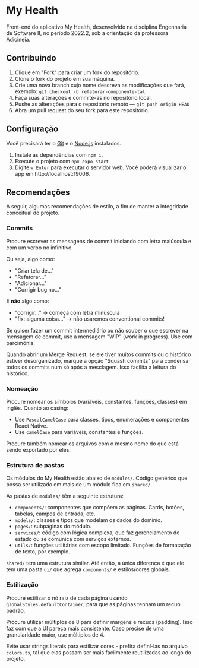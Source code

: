 # My Health

Front-end do aplicativo My Health, desenvolvido na disciplina Engenharia de Software II, no período 2022.2, sob a orientação da professora Adicineia.

## Contribuindo

1. Clique em "Fork" para criar um fork do repositório.
2. Clone o fork do projeto em sua máquina.
3. Crie uma nova branch cujo nome descreva as modificações que fará, exemplo: `git checkout -b refatorar-componente-tal`
4. Faça suas alterações e commite-as no repositório local.
5. Pushe as alterações para o repositório remoto — `git push origin HEAD`
6. Abra um pull request do seu fork para este repositório.

## Configuração

Você precisará ter o [Git](https://git-scm.com/) e o [Node.js](https://nodejs.org/en) instalados.

1. Instale as dependências com `npm i`.
2. Execute o projeto com `npx expo start`
3. Digite `w Enter` para executar o servidor web. Você poderá visualizar o app em http://localhost:19006.

## Recomendações

A seguir, algumas recomendações de estilo, a fim de manter a integridade conceitual do projeto.

### Commits

Procure escrever as mensagens de commit iniciando com letra maiúscula e com um verbo no infinitivo.

Ou seja, algo como:

- "Criar tela de..."
- "Refatorar..."
- "Adicionar..."
- "Corrigir bug no..."

E **não** algo como:

- "corrigir..." -> começa com letra minúscula
- "fix: alguma coisa..." -> não usaremos conventional commits!

Se quiser fazer um commit intermediário ou não souber o que escrever na mensagem de commit, use a mensagem "WIP" (work in progress). Use com parcimônia.

Quando abrir um Merge Request, se ele tiver muitos commits ou o histórico estiver desorganizado, marque a opção "Squash commits" para condensar todos os commits num só após a mesclagem. Isso facilita a leitura do histórico.

### Nomeação

Procure nomear os símbolos (variáveis, constantes, funções, classes) em inglês. Quanto ao casing:

- Use `PascalCamelCase` para classes, tipos, enumerações e componentes React Native.
- Use `camelCase` para variáveis, constantes e funções.

Procure também nomear os arquivos com o mesmo nome do que está sendo exportado por eles.

### Estrutura de pastas

Os módulos do My Health estão abaixo de `modules/`. Código genérico que possa ser utilizado em mais de um módulo fica em `shared/`.

As pastas de `modules/` têm a seguinte estrutura:

- `components/`: componentes que compõem as páginas. Cards, botões, tabelas, campos de entrada, etc.
- `models/`: classes e tipos que modelam os dados do domínio.
- `pages/`: subpáginas do módulo.
- `services/`: código com lógica complexa, que faz gerenciamento de estado ou se comunica com serviços externos.
- `utils/`: funções utilitárias com escopo limitado. Funções de formatação de texto, por exemplo.

`shared/` tem uma estrutura similar. Até então, a única diferença é que ele tem uma pasta `ui/` que agrega `components/` e estilos/cores globais.

### Estilização

Procure estilizar o nó raiz de cada página usando `globalStyles.defaultContainer`, para que as páginas tenham um recuo padrão.

Procure utilizar múltiplos de 8 para definir margens e recuos (padding). Isso faz com que a UI pareça mais consistente. Caso precise de uma granularidade maior, use múltiplos de 4.

Evite usar strings literais para estilizar cores - prefira definí-las no arquivo `colors.ts`, tal que elas possam ser mais facilmente reutilizadas ao longo do projeto.

